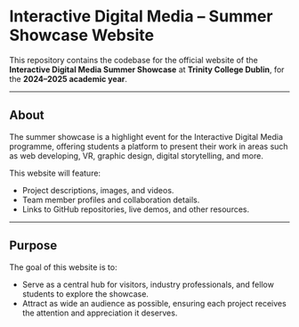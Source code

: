 # Interactive Digital Media – Summer Showcase Website

This repository contains the codebase for the official website of the **Interactive Digital Media Summer Showcase** at **Trinity College Dublin**, for the **2024–2025 academic year**.

---

## About

The summer showcase is a highlight event for the Interactive Digital Media programme, offering students a platform to present their work in areas such as web developing, VR, graphic design, digital storytelling, and more.

This website will feature:

- Project descriptions, images, and videos.  
- Team member profiles and collaboration details.  
- Links to GitHub repositories, live demos, and other resources.

---

## Purpose

The goal of this website is to:

- Serve as a central hub for visitors, industry professionals, and fellow students to explore the showcase.
- Attract as wide an audience as possible, ensuring each project receives the attention and appreciation it deserves.

